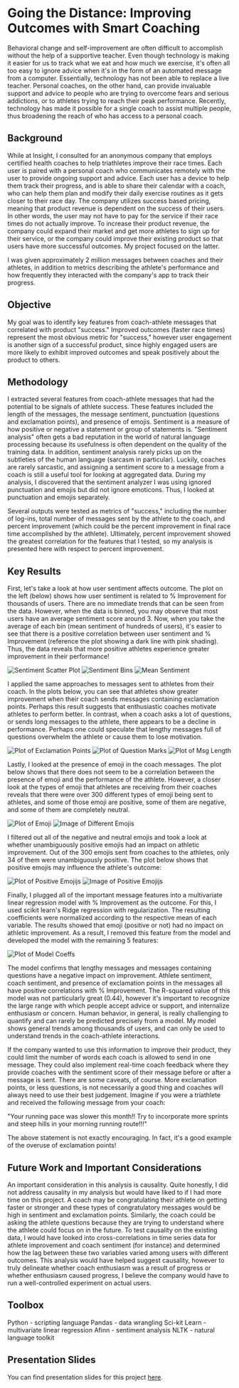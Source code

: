 # Going the Distance: Improving Outcomes with Smart Coaching

Behavioral change and self-improvement are often difficult to accomplish without the help of a supportive teacher. Even though technology is making it easier for us to track what we eat and how much we exercise, it's often all too easy to ignore advice when it's in the form of an automated message from a computer. Essentially, technology has not been able to replace a live teacher. Personal coaches, on the other hand, can provide invaluable support and advice to people who are trying to overcome fears and serious addictions, or to athletes trying to reach their peak performance. Recently, technology has made it possible for a single coach to assist multiple people, thus broadening the reach of who has access to a personal coach. 

## Background

While at Insight, I consulted for an anonymous company that employs certified health coaches to help triathletes improve their race times. Each user is paired with a personal coach who communicates remotely with the user to provide ongoing support and advice. Each user has a device to help them track their progress, and is able to share their calendar with a coach, who can help them plan and modify their daily exercise routines as it gets closer to their race day. The company utilizes success based pricing, meaning that product revenue is dependent on the success of their users. In other words, the user may not have to pay for the service if their race times do not actually improve. To increase their product revenue, the company could expand their market and get more athletes to sign up for their service, or the company could improve their existing product so that users have more successful outcomes. My project focused on the latter.

I was given approximately 2 million messages between coaches and their athletes, in addition to metrics describing the athlete's performance and how frequently they interacted with the company's app to track their progress. 

## Objective

My goal was to identify key features from coach-athlete messages that correlated with product "success." Improved outcomes (faster race times) represent the most obvious metric for "success," however user engagement is another sign of a successful product, since highly engaged users are more likely to exhibit improved outcomes and speak positively about the product to others. 

## Methodology

I extracted several features from coach-athlete messages that had the potential to be signals of athlete success. These features included the length of the messages, the message sentiment, punctuation (questions and exclamation points), and presence of emojis. Sentiment is a measure of how positive or negative a statement or group of statements is. "Sentiment analysis" often gets a bad reputation in the world of natural language processing because its usefulness is often dependent on the quality of the training data. In addition, sentiment analysis rarely picks up on the subtleties of the human language (sarcasm in particular). Luckily, coaches are rarely sarcastic, and assigning a sentiment score to a message from a coach is still a useful  tool for looking at aggregated data. During my analysis, I discovered that the sentiment analyzer I was using ignored punctuation and emojis but did not ignore emoticons. Thus, I looked at punctuation and emojis separately.   

Several outputs were tested as metrics of "success," including the number of log-ins, total number of messages sent by the athlete to the coach, and percent improvement (which could be the percent improvement in final race time accomplished by the athlete). Ultimately, percent improvement showed the greatest correlation for the features that I tested, so my analysis is presented here with respect to percent improvement. 

## Key Results

First, let's take a look at how user sentiment affects outcome. The plot on the left (below) shows how user sentiment is related to % Improvement for thousands of users. There are no immediate trends that can be seen from the data. However, when the data is binned, you may observe that most users have an average sentiment score around 3. Now, when you take the average of each bin (mean sentiment of hundreds of users), it's easier to see that there is a positive correlation between user sentiment and % Improvement (reference the plot showing a dark line with pink shading). Thus, the data reveals that more positive athletes experience greater improvement in their performance!

![Sentiment Scatter Plot](sentiment_scatter.png) ![Sentiment Bins](sentiment_bins.png) ![Mean Sentiment](sentiment_avg.png)

I applied the same approaches to messages sent to athletes from their coach. In the plots below, you can see that athletes show greater improvement when their coach sends messages containing exclamation points. Perhaps this result suggests that enthusiastic coaches motivate athletes to perform better. In contrast, when a coach asks a lot of questions, or sends long messages to the athlete, there appears to be a decline in performance. Perhaps one could speculate that lengthy messages full of questions overwhelm the athlete or cause them to lose motivation.

![Plot of Exclamation Points](exclamations.png) ![Plot of Question Marks](questions.png) ![Plot of Msg Length](msg_len.png)

Lastly, I looked at the presence of emoji in the coach messages. The plot below shows that there does not seem to be a correlation between the presence of emoji and the performance of the athlete. However, a closer look at the types of emoji that athletes are receiving from their coaches reveals that there were over 300 different types of emoji being sent to athletes, and some of those emoji are positive, some of them are negative, and some of them are completely neutral. 

![Plot of Emoji](tot_emoji.png) ![Image of Different Emojis](all_emoji_images.png) 

I filtered out all of the negative and neutral emojis and took a look at whether unambiguously positive emojis had an impact on athletic improvement. Out of the 300 emojis sent from coaches to the athletes, only 34 of them were unambiguously positive. The plot below shows that positive emojis may influence the athlete's outcome:

![Plot of Positive Emojijs](pos_emoji.png) ![Image of Positive Emojijs](pos_emoji_images.png)

Finally, I plugged all of the important message features into a multivariate linear regression model with % Improvement as the outcome. For this, I used scikit learn's Ridge regression with regularization. The resulting coefficients were normalized according to the respective mean of each variable. The results showed that emoji (positive or not) had no impact on athletic improvement. As a result, I removed this feature from the model and developed the model with the remaining 5 features:

![Plot of Model Coeffs](modelcoeffs.png)

The model confirms that lengthy messages and messages containing questions have a negative impact on improvement. Athlete sentiment, coach sentiment, and presence of exclamation points in the messages all have positive correlations with % Improvement. The R-squared value of this model was not particularly great (0.44), however it's important to recognize the large range with which people accept advice or support, and internalize enthusiasm or concern. Human behavior, in general, is really challenging to quantify and can rarely be predicted precisely from a model. My model shows general trends among thousands of users, and can only be used to understand trends in the coach-athlete interactions. 

If the company wanted to use this information to improve their product, they could limit the number of words each coach is allowed to send in one message. They could also implement real-time coach feedback where they provide coaches with the sentiment score of their message before or after a message is sent. There are some caveats, of course. More exclamation points, or less questions, is not necessarily a good thing and coaches will always need to use their best judgement. Imagine if you were a triathlete and received the following message from your coach:


"Your running pace was slower this month!! Try to incorporate more sprints and steep hills in your morning running route!!!"


The above statement is not exactly encouraging. In fact, it's a good example of the overuse of  exclamation points!

## Future Work and Important Considerations

An important consideration in this analysis is causality. Quite honestly, I did not address causality in my analysis but would have liked to if I had more time on this project. A coach may be congratulating their athlete on getting faster or stronger and these types of congratulatory messages would be high in sentiment and exclamation points. Similarly, the coach could be asking the athlete questions because they are trying to understand where the athlete could focus on in the future. To test causality on the existing data, I would have looked into cross-correlations in time series data for athlete improvement and coach sentiment (for instance) and determined how the lag between these two variables varied among users with different outcomes. This analysis would have helped suggest causality, however to truly delineate whether coach enthusiasm was a result of progress or whether enthusiasm caused progress, I believe the company would have to run a well-controlled experiment on actual users.

## Toolbox

Python - scripting language
Pandas - data wrangling
Sci-kit Learn - multivariate linear regression
Afinn - sentiment analysis
NLTK - natural language toolkit

## Presentation Slides

You can find presentation slides for this project [here][1].

[1]: https://docs.google.com/presentation/d/1KFzf9gNvJJAdZRrR1f0MBQfNuod6Xr9yXucFk45NaV4/pub?start=false&loop=false&delayms=60000